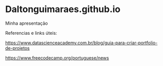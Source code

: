 # Daltonguimaraes.github.io
Minha apresentação

Referencias e links úteis:

https://www.datascienceacademy.com.br/blog/guia-para-criar-portfolio-de-projetos

https://www.freecodecamp.org/portuguese/news
